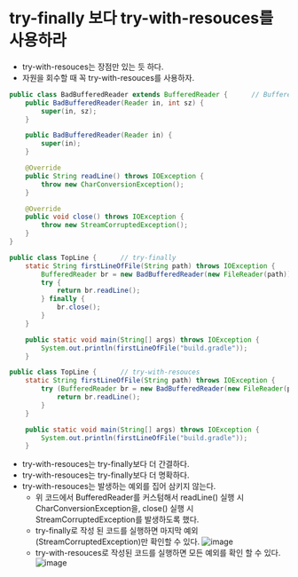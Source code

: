 # try-finally 보다 try-with-resouces를 사용하라

- try-with-resouces는 장점만 있는 듯 하다.
- 자원을 회수할 때 꼭 try-with-resouces를 사용하자.

```java
public class BadBufferedReader extends BufferedReader {      // BufferedReader 커스텀 클래스
    public BadBufferedReader(Reader in, int sz) {
        super(in, sz);
    }

    public BadBufferedReader(Reader in) {
        super(in);
    }

    @Override
    public String readLine() throws IOException {
        throw new CharConversionException();
    }

    @Override
    public void close() throws IOException {
        throw new StreamCorruptedException();
    }
}
```
```java
public class TopLine {      // try-finally
    static String firstLineOfFile(String path) throws IOException {
        BufferedReader br = new BadBufferedReader(new FileReader(path));
        try {
            return br.readLine();
        } finally {
            br.close();
        }
    }

    public static void main(String[] args) throws IOException {
        System.out.println(firstLineOfFile("build.gradle"));
    }
```
```java
public class TopLine {      // try-with-resouces
    static String firstLineOfFile(String path) throws IOException {
        try (BufferedReader br = new BadBufferedReader(new FileReader(path))) {
            return br.readLine();
        }
    }

    public static void main(String[] args) throws IOException {
        System.out.println(firstLineOfFile("build.gradle"));
    }
```
- try-with-resouces는 try-finally보다 더 간결하다.
- try-with-resouces는 try-finally보다 더 명확하다.
- try-with-resouces는 발생하는 예외를 집어 삼키지 않는다.
  - 위 코드에서 BufferedReader를 커스텀해서 readLine() 실행 시 CharConversionException을, close() 실행 시 StreamCorruptedException를 발생하도록 했다.
  - try-finally로 작성 된 코드를 실행하면 마지막 예외(StreamCorruptedException)만 확인할 수 있다.
  ![image](https://github.com/YeongUkJang/effective-java-study/assets/123781240/5cc2ff3c-8508-46b4-af3d-736eca8af9b7)
  - try-with-resouces로 작성된 코드를 실행하면 모든 예외를 확인 할 수 있다.
  ![image](https://github.com/YeongUkJang/effective-java-study/assets/123781240/0b878ece-4586-4faa-8356-d3f64c6f65dc)
